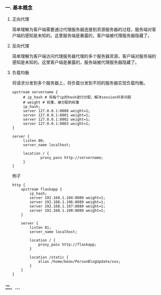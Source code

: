 ### 一. 基本概念

1. 正向代理

   简单理解为客户端需要通过代理服务器连接到资源服务器的过程，服务端对客户端的感知是未知的。这里服务端是暴露的，客户端被代理服务器隐藏了。

2. 反向代理

   简单理解为客户端访问代理服务器代理的多个服务器资源，客户端对服务端的感知是未知的。这里客户端是暴露的，服务端被代理服务器隐藏了。

3. 负载均衡

   将请求分发到多个服务器上，将负载分发到不同的服务器实现负载均衡。

   ```shell
   upstream servername {
   		# ip_hash # 将每个ip的hash进行分配，解决session共享问题
   		# weight # 权重，被分配的权重
   		ip_hash;
   		server 127.0.0.1:8000 weight=1;
   		server 127.0.0.1:8001 weight=1;
   		server 127.0.0.1:8002 weight=1;
   		server 127.0.0.1:8003 weight=1;
   }
   
   server {
   		listen 80;
   		server_name localhost;
   		
   		location / {
   				proxy_pass http://servername;		
   		}
   }
   ```

   例子

   ```shell
   http {
       upstream flaskapp {
           ip_hash;
           server 192.168.1.104:8080 weight=1;
           server 192.168.1.106:8080 weight=1;
           server 192.168.1.107:8080 weight=1;
           server 192.168.1.108:8080 weight=1;
       }
   
       server {
           listen 81;
           server_name localhost;
   
           location / {
               proxy_pass http://flaskapp;
           }
   
           location /static {
               alias /home/bean/PersonBlogUpdate/xxx;
           }
       }
   }
   ```




### 二、...

